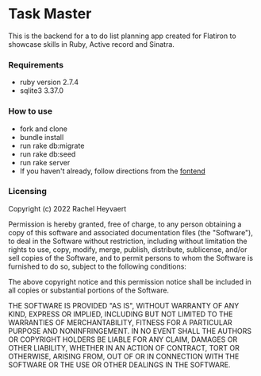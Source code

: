 # Task Master
This is the backend for a to do list planning app created for Flatiron to showcase skills in Ruby, Active record and Sinatra. 

### Requirements
* ruby version 2.7.4
* sqlite3 3.37.0

### How to use
* fork and clone
* bundle install
* run  rake db:migrate 
* run rake db:seed
* run rake server
* If you haven't already, follow directions from the [fontend](https://github.com/rachelheyvaert/phase-3-build-3-frontend)

### Licensing
Copyright (c) 2022 Rachel Heyvaert

Permission is hereby granted, free of charge, to any person obtaining
a copy of this software and associated documentation files (the
"Software"), to deal in the Software without restriction, including
without limitation the rights to use, copy, modify, merge, publish,
distribute, sublicense, and/or sell copies of the Software, and to
permit persons to whom the Software is furnished to do so, subject to
the following conditions:

The above copyright notice and this permission notice shall be
included in all copies or substantial portions of the Software.

THE SOFTWARE IS PROVIDED "AS IS", WITHOUT WARRANTY OF ANY KIND,
EXPRESS OR IMPLIED, INCLUDING BUT NOT LIMITED TO THE WARRANTIES OF
MERCHANTABILITY, FITNESS FOR A PARTICULAR PURPOSE AND
NONINFRINGEMENT. IN NO EVENT SHALL THE AUTHORS OR COPYRIGHT HOLDERS BE
LIABLE FOR ANY CLAIM, DAMAGES OR OTHER LIABILITY, WHETHER IN AN ACTION
OF CONTRACT, TORT OR OTHERWISE, ARISING FROM, OUT OF OR IN CONNECTION
WITH THE SOFTWARE OR THE USE OR OTHER DEALINGS IN THE SOFTWARE.